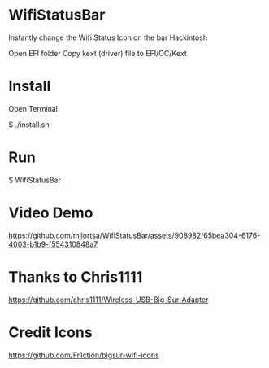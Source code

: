 # WifiStatusBar
Instantly change the Wifi Status Icon on the bar Hackintosh

Open EFI folder
Copy kext (driver) file to EFI/OC/Kext

#  Install
Open Terminal 

$ ./install.sh

# Run

$ WifiStatusBar


# Video Demo

https://github.com/mijortsa/WifiStatusBar/assets/908982/65bea304-6176-4003-b1b9-f554310848a7

# Thanks to Chris1111

https://github.com/chris1111/Wireless-USB-Big-Sur-Adapter
# Credit Icons 
https://github.com/Fr1ction/bigsur-wifi-icons
